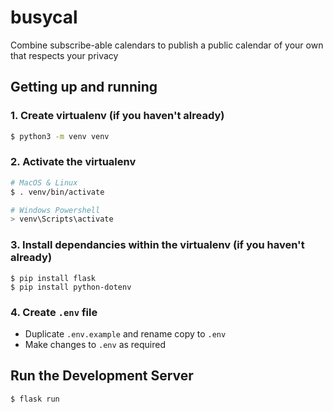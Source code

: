 # busycal
Combine subscribe-able calendars to publish a public calendar of your own that respects your privacy

## Getting up and running

### 1. Create virtualenv (if you haven't already)
```sh
$ python3 -m venv venv
```

### 2. Activate the virtualenv

```sh
# MacOS & Linux
$ . venv/bin/activate
```
```sh
# Windows Powershell
> venv\Scripts\activate
```

### 3. Install dependancies within the virtualenv (if you haven't already)

```
$ pip install flask
$ pip install python-dotenv
```

### 4. Create `.env` file

- Duplicate `.env.example` and rename copy to `.env`
- Make changes to `.env` as required



## Run the Development Server

```sh
$ flask run
```